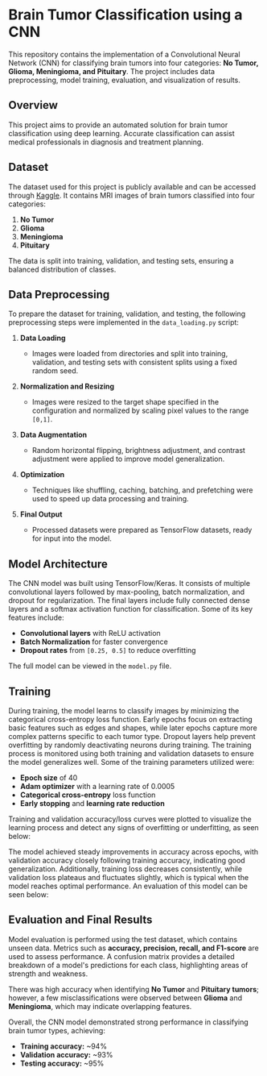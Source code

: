 # Brain Tumor Classification using a CNN

This repository contains the implementation of a Convolutional Neural Network (CNN) for classifying brain tumors into four categories: **No Tumor, Glioma, Meningioma, and Pituitary**. The project includes data preprocessing, model training, evaluation, and visualization of results.

## Overview

This project aims to provide an automated solution for brain tumor classification using deep learning. Accurate classification can assist medical professionals in diagnosis and treatment planning.

## Dataset

The dataset used for this project is publicly available and can be accessed through [Kaggle](https://www.kaggle.com/datasets/masoudnickparvar/brain-tumor-mri-dataset). It contains MRI images of brain tumors classified into four categories:

1. **No Tumor**
2. **Glioma**
3. **Meningioma**
4. **Pituitary**

The data is split into training, validation, and testing sets, ensuring a balanced distribution of classes.

## Data Preprocessing

To prepare the dataset for training, validation, and testing, the following preprocessing steps were implemented in the `data_loading.py` script:

1. **Data Loading**
   - Images were loaded from directories and split into training, validation, and testing sets with consistent splits using a fixed random seed.

2. **Normalization and Resizing**
   - Images were resized to the target shape specified in the configuration and normalized by scaling pixel values to the range `[0,1]`.

3. **Data Augmentation**
   - Random horizontal flipping, brightness adjustment, and contrast adjustment were applied to improve model generalization.

4. **Optimization**
   - Techniques like shuffling, caching, batching, and prefetching were used to speed up data processing and training.

5. **Final Output**
   - Processed datasets were prepared as TensorFlow datasets, ready for input into the model.

## Model Architecture

The CNN model was built using TensorFlow/Keras. It consists of multiple convolutional layers followed by max-pooling, batch normalization, and dropout for regularization. The final layers include fully connected dense layers and a softmax activation function for classification. Some of its key features include:

- **Convolutional layers** with ReLU activation
- **Batch Normalization** for faster convergence
- **Dropout rates** from `[0.25, 0.5]` to reduce overfitting

The full model can be viewed in the `model.py` file.

## Training

During training, the model learns to classify images by minimizing the categorical cross-entropy loss function. Early epochs focus on extracting basic features such as edges and shapes, while later epochs capture more complex patterns specific to each tumor type. Dropout layers help prevent overfitting by randomly deactivating neurons during training. The training process is monitored using both training and validation datasets to ensure the model generalizes well. Some of the training parameters utilized were:

- **Epoch size** of 40
- **Adam optimizer** with a learning rate of 0.0005
- **Categorical cross-entropy** loss function
- **Early stopping** and **learning rate reduction**

Training and validation accuracy/loss curves were plotted to visualize the learning process and detect any signs of overfitting or underfitting, as seen below:



The model achieved steady improvements in accuracy across epochs, with validation accuracy closely following training accuracy, indicating good generalization. Additionally, training loss decreases consistently, while validation loss plateaus and fluctuates slightly, which is typical when the model reaches optimal performance. An evaluation of this model can be seen below:



## Evaluation and Final Results

Model evaluation is performed using the test dataset, which contains unseen data. Metrics such as **accuracy, precision, recall, and F1-score** are used to assess performance. A confusion matrix provides a detailed breakdown of a model's predictions for each class, highlighting areas of strength and weakness.

There was high accuracy when identifying **No Tumor** and **Pituitary tumors**; however, a few misclassifications were observed between **Glioma** and **Meningioma**, which may indicate overlapping features.

Overall, the CNN model demonstrated strong performance in classifying brain tumor types, achieving:

- **Training accuracy:** ~94%
- **Validation accuracy:** ~93%
- **Testing accuracy:** ~95%
